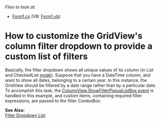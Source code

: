 <!-- default file list -->
*Files to look at*:

* [Form1.cs](./CS/WindowsApplication1/Form1.cs) (VB: [Form1.vb](./VB/WindowsApplication1/Form1.vb))
<!-- default file list end -->
# How to customize the GridView's column filter dropdown to provide a custom list of filters


<p>Basically, the filter dropdown shows all unique values of its column (in List and CheckedList <a href="http://documentation.devexpress.com/#WindowsForms/DevExpressXtraGridColumnsFilterPopupModeEnumtopic">mode</a>). Suppose that you have a DateTime column, and want to show all dates, belonging to a certain year. In this instance, the GridView should be filtered by a date range rather than by a particular date.<br />
To accomplish this task, the <a href="https://docs.devexpress.com/WindowsForms/DevExpress.XtraGrid.Views.Base.ColumnView.ShowFilterPopupListBox">ColumnView.ShowFilterPopupListBox event</a> is handled in this example, and custom items, containing required filter expressions, are passed to the filter ComboBox.</p><p><strong>See Also:</strong><br />
<a href="http://documentation.devexpress.com/#WindowsForms/CustomDocument994">Filter Dropdown List</a></p>

<br/>



